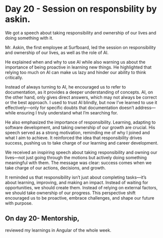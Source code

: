 # Day 20  - Session on responsbility by askin.

We got a speech about taking responsibility and ownership of our lives and doing something with it.  

Mr. Askin, the first employee at Surfboard, 
led the session on responsibility and ownership of our lives, as well as the role of AI. 

He explained when and why to use AI while also warning us about the importance of being proactive in learning new things. 
He highlighted that relying too much on AI can make us lazy and hinder our ability to think critically.  

Instead of always turning to AI, he encouraged us to refer to documentation, as it provides a deeper understanding of concepts. 
AI, on the other hand, only gives direct answers, which may not always be correct or the best approach. I used to trust AI blindly, but now I’ve learned to use it effectively—only for specific doubts that documentation doesn’t address—while ensuring I truly understand what I’m searching for.  

He also emphasized the importance of responsibility. 
Learning, adapting to software development, and taking ownership of our growth are crucial. His speech served as a strong motivation, reminding me of why I joined and what I aim to achieve. It reinforced the idea that responsibility drives success, pushing us to take charge of our learning and career development.  

We received an inspiring speech about taking responsibility and owning our lives—not just going through the motions but actively doing something meaningful with them. The message was clear: success comes when we take charge of our actions, decisions, and growth.  

It reminded us that responsibility isn’t just about completing tasks—it’s about learning, improving, and making an impact. Instead of waiting for opportunities, we should create them. Instead of relying on external factors, we should take ownership of our progress. This perspective shift encouraged us to be proactive, embrace challenges, and shape our future with purpose.  


## On day 20- Mentorship, 
reviewed my learnings in Angular of the whole week.
